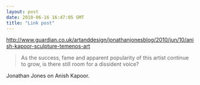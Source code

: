 ```yaml
---
layout: post
date: 2010-06-16 16:47:05 GMT
title: "Link post"
---
```

<http://www.guardian.co.uk/artanddesign/jonathanjonesblog/2010/jun/10/anish-kapoor-sculpture-temenos-art>

> As the success, fame and apparent popularity of this artist continue to grow, is there still room for a dissident voice?

Jonathan Jones on Anish Kapoor.